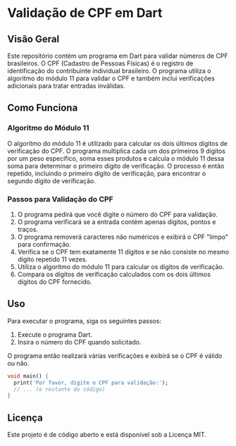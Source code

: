 # Validação de CPF em Dart

## Visão Geral

Este repositório contém um programa em Dart para validar números de CPF brasileiros. O CPF (Cadastro de Pessoas Físicas) é o registro de identificação do contribuinte individual brasileiro. O programa utiliza o algoritmo do módulo 11 para validar o CPF e também inclui verificações adicionais para tratar entradas inválidas.

## Como Funciona

### Algoritmo do Módulo 11

O algoritmo do módulo 11 é utilizado para calcular os dois últimos dígitos de verificação do CPF. O programa multiplica cada um dos primeiros 9 dígitos por um peso específico, soma esses produtos e calcula o módulo 11 dessa soma para determinar o primeiro dígito de verificação. O processo é então repetido, incluindo o primeiro dígito de verificação, para encontrar o segundo dígito de verificação.

### Passos para Validação do CPF

1. O programa pedirá que você digite o número do CPF para validação.
2. O programa verificará se a entrada contém apenas dígitos, pontos e traços.
3. O programa removerá caracteres não numéricos e exibirá o CPF "limpo" para confirmação.
4. Verifica se o CPF tem exatamente 11 dígitos e se não consiste no mesmo dígito repetido 11 vezes.
5. Utiliza o algoritmo do módulo 11 para calcular os dígitos de verificação.
6. Compara os dígitos de verificação calculados com os dois últimos dígitos do CPF fornecido.

## Uso

Para executar o programa, siga os seguintes passos:

1. Execute o programa Dart.
2. Insira o número do CPF quando solicitado.

O programa então realizará várias verificações e exibirá se o CPF é válido ou não.

```dart
void main() {
  print('Por favor, digite o CPF para validação:');
  // ... (o restante do código)
}
```

## Licença

Este projeto é de código aberto e está disponível sob a Licença MIT.

